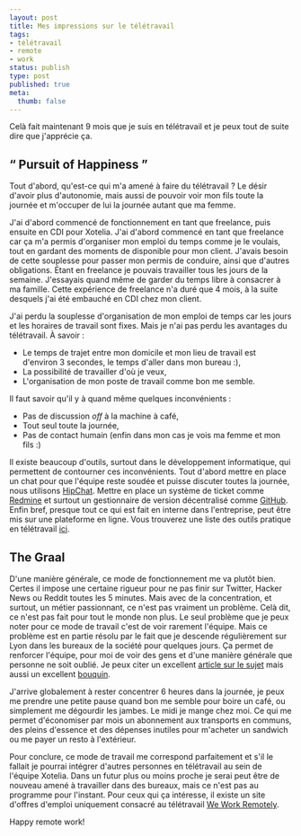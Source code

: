 ```yaml
---
layout: post
title: Mes impressions sur le télétravail
tags:
- télétravail
- remote
- work
status: publish
type: post
published: true
meta:
  thumb: false
---
```

Celà fait maintenant 9 mois que je suis en télétravail et je peux tout de suite dire que j'apprécie ça.

## &ldquo; Pursuit of Happiness &rdquo;

Tout d'abord, qu'est-ce qui m'a amené à faire du télétravail ? Le désir d'avoir plus d'autonomie, mais aussi de pouvoir voir mon fils toute la journée et m'occuper de lui la journée autant que ma femme.

J'ai d'abord commencé de fonctionnement en tant que freelance, puis ensuite en CDI pour Xotelia. J'ai d'abord commencé en tant que freelance car ça m'a permis d'organiser mon emploi du temps comme je le voulais, tout en gardant des moments de disponible pour mon client. J'avais besoin de cette souplesse pour passer mon permis de conduire, ainsi que d'autres obligations. Étant en freelance je pouvais travailler tous les jours de la semaine. J'essayais quand même de garder du temps libre à consacrer à ma famille. Cette expérience de freelance n'a duré que 4 mois, à la suite desquels j'ai été embauché en CDI chez mon client.

J'ai perdu la souplesse d'organisation de mon emploi de temps car les jours et les horaires de travail sont fixes. Mais je n'ai pas perdu les avantages du télétravail. À savoir :

* Le temps de trajet entre mon domicile et mon lieu de travail est d'environ 3 secondes, le temps d'aller dans mon bureau :),
* La possibilité de travailler d'où je veux,
* L'organisation de mon poste de travail comme bon me semble.

Il faut savoir qu'il y à quand même quelques inconvénients :

* Pas de discussion _off_ à la machine à café,
* Tout seul toute la journée,
* Pas de contact humain (enfin dans mon cas je vois ma femme et mon fils :)

Il existe beaucoup d'outils, surtout dans le développement informatique, qui permettent de contourner ces inconvénients. Tout d'abord mettre en place un chat pour que l'équipe reste soudée et puisse discuter toutes la journée, nous utilisons [HipChat](https://www.hipchat.com/). Mettre en place un système de ticket comme [Redmine](https://plan.io/) et surtout un gestionnaire de version décentralisé comme [GitHub](https://github.com/). Enfin bref, presque tout ce qui est fait en interne dans l'entreprise, peut être mis sur une plateforme en ligne. Vous trouverez une liste des outils pratique en télétravail [ici](http://thenextweb.com/apps/2014/12/06/tools-remote-teams/).

## The Graal

D'une manière générale, ce mode de fonctionnement me va plutôt bien. Certes il impose une certaine rigueur pour ne pas finir sur Twitter, Hacker News ou Reddit toutes les 5 minutes. Mais avec de la concentration, et surtout, un métier passionnant, ce n'est pas vraiment un problème. Celà dit, ce n'est pas fait pour tout le monde non plus. Le seul problème que je peux noter pour ce mode de travail c'est de voir rarement l'équipe. Mais ce problème est en partie résolu par le fait que je descende régulièrement sur Lyon dans les bureaux de la société pour quelques jours. Ça permet de renforcer l'équipe, pour moi de voir des gens et d'une manière générale que personne ne soit oublié. Je peux citer un excellent [article sur le sujet](http://justinjackson.ca/remote/) mais aussi un excellent [bouquin](http://www.amazon.fr/Remote-Required-David-Heinemeier-Hansson/dp/0091954673/).

J'arrive globalement à rester concentrer 6 heures dans la journée, je peux me prendre une petite pause quand bon me semble pour boire un café, ou simplement me dégourdir les jambes. Le midi je mange chez moi. Ce qui me permet d'économiser par mois un abonnement aux transports en communs, des pleins d'essence et des dépenses inutiles pour m'acheter un sandwich ou me payer un resto à l'extérieur.

Pour conclure, ce mode de travail me correspond parfaitement et s'il le fallait je pourrai intégrer d'autres personnes en télétravail au sein de l'équipe Xotelia. Dans un futur plus ou moins proche je serai peut être de nouveau amené à travailler dans des bureaux, mais ce n'est pas au programme pour l'instant. Pour ceux qui ça intéresse, il existe un site d'offres d'emploi uniquement consacré au télétravail [We Work Remotely](https://weworkremotely.com/).

Happy remote work!
